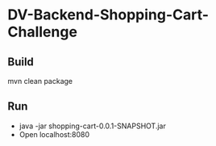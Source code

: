 # DV-Backend-Shopping-Cart-Challenge

## Build
mvn clean package

## Run
- java -jar shopping-cart-0.0.1-SNAPSHOT.jar
- Open localhost:8080
